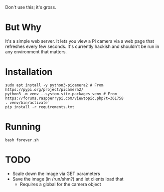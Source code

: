 Don't use this; it's gross.

# But Why
It's a simple web server. It lets you view a Pi camera via a web page that
refreshes every few seconds. It's currently hackish and shouldn't be run in
any environment that matters.

# Installation

```
sudo apt install -y python3-picamera2 # From https://pypi.org/project/picamera2/
python3 -m venv --system-site-packages venv # From https://forums.raspberrypi.com/viewtopic.php?t=361758
. venv/bin/activate`
pip install -r requirements.txt
```

# Running
`bash forever.sh`

# TODO
* Scale down the image via GET parameters
* Save the image (in /run/shm?) and let clients load that
    * Requires a global for the camera object
